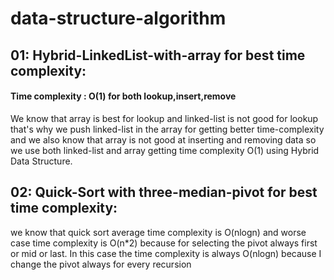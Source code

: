# data-structure-algorithm

## 01: Hybrid-LinkedList-with-array for best time complexity:
#### Time complexity : O(1) for both lookup,insert,remove
We know that array is best for lookup and linked-list is not good for lookup that's why we push linked-list in the array for getting better time-complexity and we also know that array is not good at inserting and removing data so we use both linked-list and array getting time complexity O(1) using Hybrid Data Structure.

## 02: Quick-Sort with three-median-pivot for best time complexity:
we know that quick sort average time complexity is O(nlogn) and worse case time complexity is O(n*2) because for selecting the pivot always first or mid or last.
In this case the time complexity is always O(nlogn) because I change the pivot always for every recursion

